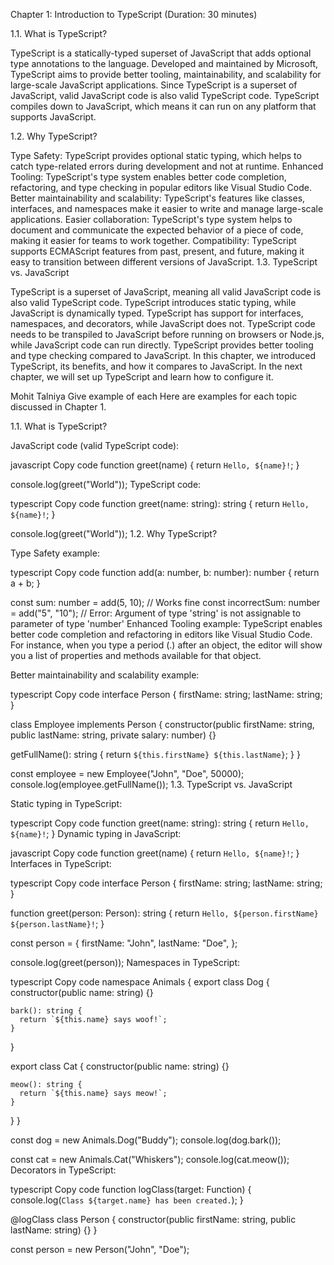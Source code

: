 Chapter 1: Introduction to TypeScript (Duration: 30 minutes)

1.1. What is TypeScript?

TypeScript is a statically-typed superset of JavaScript that adds optional type annotations to the language. Developed and maintained by Microsoft, TypeScript aims to provide better tooling, maintainability, and scalability for large-scale JavaScript applications. Since TypeScript is a superset of JavaScript, valid JavaScript code is also valid TypeScript code. TypeScript compiles down to JavaScript, which means it can run on any platform that supports JavaScript.

1.2. Why TypeScript?

Type Safety: TypeScript provides optional static typing, which helps to catch type-related errors during development and not at runtime.
Enhanced Tooling: TypeScript's type system enables better code completion, refactoring, and type checking in popular editors like Visual Studio Code.
Better maintainability and scalability: TypeScript's features like classes, interfaces, and namespaces make it easier to write and manage large-scale applications.
Easier collaboration: TypeScript's type system helps to document and communicate the expected behavior of a piece of code, making it easier for teams to work together.
Compatibility: TypeScript supports ECMAScript features from past, present, and future, making it easy to transition between different versions of JavaScript.
1.3. TypeScript vs. JavaScript

TypeScript is a superset of JavaScript, meaning all valid JavaScript code is also valid TypeScript code.
TypeScript introduces static typing, while JavaScript is dynamically typed.
TypeScript has support for interfaces, namespaces, and decorators, while JavaScript does not.
TypeScript code needs to be transpiled to JavaScript before running on browsers or Node.js, while JavaScript code can run directly.
TypeScript provides better tooling and type checking compared to JavaScript.
In this chapter, we introduced TypeScript, its benefits, and how it compares to JavaScript. In the next chapter, we will set up TypeScript and learn how to configure it.




Mohit Talniya
Give example of each
Here are examples for each topic discussed in Chapter 1.

1.1. What is TypeScript?

JavaScript code (valid TypeScript code):

javascript
Copy code
function greet(name) {
  return `Hello, ${name}!`;
}

console.log(greet("World"));
TypeScript code:

typescript
Copy code
function greet(name: string): string {
  return `Hello, ${name}!`;
}

console.log(greet("World"));
1.2. Why TypeScript?

Type Safety example:

typescript
Copy code
function add(a: number, b: number): number {
  return a + b;
}

const sum: number = add(5, 10); // Works fine
const incorrectSum: number = add("5", "10"); // Error: Argument of type 'string' is not assignable to parameter of type 'number'
Enhanced Tooling example:
TypeScript enables better code completion and refactoring in editors like Visual Studio Code. For instance, when you type a period (.) after an object, the editor will show you a list of properties and methods available for that object.

Better maintainability and scalability example:

typescript
Copy code
interface Person {
  firstName: string;
  lastName: string;
}

class Employee implements Person {
  constructor(public firstName: string, public lastName: string, private salary: number) {}

  getFullName(): string {
    return `${this.firstName} ${this.lastName}`;
  }
}

const employee = new Employee("John", "Doe", 50000);
console.log(employee.getFullName());
1.3. TypeScript vs. JavaScript

Static typing in TypeScript:

typescript
Copy code
function greet(name: string): string {
  return `Hello, ${name}!`;
}
Dynamic typing in JavaScript:

javascript
Copy code
function greet(name) {
  return `Hello, ${name}!`;
}
Interfaces in TypeScript:

typescript
Copy code
interface Person {
  firstName: string;
  lastName: string;
}

function greet(person: Person): string {
  return `Hello, ${person.firstName} ${person.lastName}!`;
}

const person = {
  firstName: "John",
  lastName: "Doe",
};

console.log(greet(person));
Namespaces in TypeScript:

typescript
Copy code
namespace Animals {
  export class Dog {
    constructor(public name: string) {}

    bark(): string {
      return `${this.name} says woof!`;
    }
  }

  export class Cat {
    constructor(public name: string) {}

    meow(): string {
      return `${this.name} says meow!`;
    }
  }
}

const dog = new Animals.Dog("Buddy");
console.log(dog.bark());

const cat = new Animals.Cat("Whiskers");
console.log(cat.meow());
Decorators in TypeScript:

typescript
Copy code
function logClass(target: Function) {
  console.log(`Class ${target.name} has been created.`);
}

@logClass
class Person {
  constructor(public firstName: string, public lastName: string) {}
}

const person = new Person("John", "Doe");